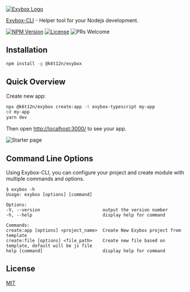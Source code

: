 [![Exybox Logo](https://firebasestorage.googleapis.com/v0/b/enalyticon.appspot.com/o/exybox-01.svg?alt=media)](https://github.com/k6t12n/exybox)

[Exybox-CLI](https://www.npmjs.com/package/express) - Helper tool for your Nodejs development.

[![NPM Version][npm-image]][npm-url]  [![License][license-imge]][license-url] ![PRs Welcome](https://img.shields.io/badge/PRs-welcome-green.svg)

## Installation

```sh
npm install -g @k6t12n/exybox
```

## Quick Overview

Create new app:
```sh
npx @k6t12n/exybox create:app -t exybox-typescript my-app
cd my-app
yarn dev
```

Then open [http://localhost:3000/](http://localhost:3000/) to see your app.

![Starter page](https://firebasestorage.googleapis.com/v0/b/enalyticon.appspot.com/o/starter_page.png?alt=media)


## Command Line Options

Using Exybox-CLI, you can configure your project and create module with multiple commands and options.

    $ exybox -h
    Usage: exybox [options] [command]

    Options:
    -V, --version                        output the version number
    -h, --help                           display help for command

    Commands:
    create:app [options] <project_name>  Create New Exybox project from template
    create:file [options] <file_path>    Create new file based on template, default will be js file
    help [command]                       display help for command


## License

[MIT](LICENSE)

[npm-image]: https://img.shields.io/npm/v/@k6t12n/exybox.svg
[npm-url]: https://npmjs.org/package/@k6t12n/exybox
[license-imge]: https://img.shields.io/npm/l/@k6t12n/exybox
[license-url]: https://github.com/k6t12n/exybox/blob/main/LICENSE
